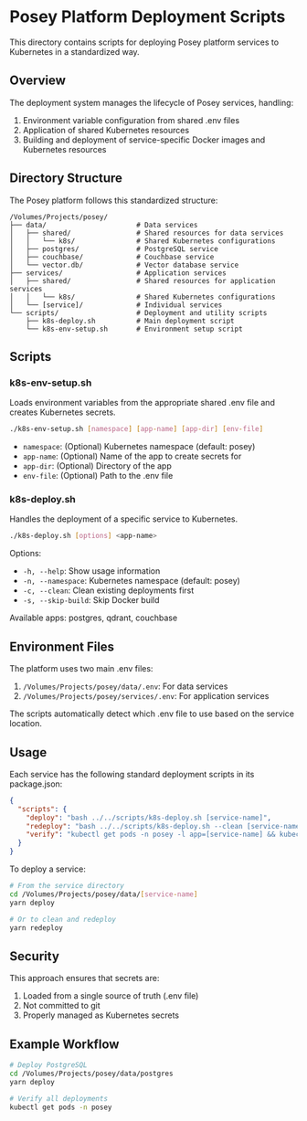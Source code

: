 # Posey Platform Deployment Scripts

This directory contains scripts for deploying Posey platform services to Kubernetes in a standardized way.

## Overview

The deployment system manages the lifecycle of Posey services, handling:

1. Environment variable configuration from shared .env files
2. Application of shared Kubernetes resources
3. Building and deployment of service-specific Docker images and Kubernetes resources

## Directory Structure

The Posey platform follows this standardized structure:

```
/Volumes/Projects/posey/
├── data/                      # Data services
│   ├── shared/                # Shared resources for data services
│   │   └── k8s/               # Shared Kubernetes configurations
│   ├── postgres/              # PostgreSQL service
│   ├── couchbase/             # Couchbase service
│   └── vector.db/             # Vector database service
├── services/                  # Application services
│   ├── shared/                # Shared resources for application services
│   │   └── k8s/               # Shared Kubernetes configurations
│   └── [service]/             # Individual services
└── scripts/                   # Deployment and utility scripts
    ├── k8s-deploy.sh          # Main deployment script
    └── k8s-env-setup.sh       # Environment setup script
```

## Scripts

### k8s-env-setup.sh

Loads environment variables from the appropriate shared .env file and creates Kubernetes secrets.

```bash
./k8s-env-setup.sh [namespace] [app-name] [app-dir] [env-file]
```

- `namespace`: (Optional) Kubernetes namespace (default: posey)
- `app-name`: (Optional) Name of the app to create secrets for
- `app-dir`: (Optional) Directory of the app
- `env-file`: (Optional) Path to the .env file

### k8s-deploy.sh

Handles the deployment of a specific service to Kubernetes.

```bash
./k8s-deploy.sh [options] <app-name>
```

Options:
- `-h, --help`: Show usage information
- `-n, --namespace`: Kubernetes namespace (default: posey)
- `-c, --clean`: Clean existing deployments first
- `-s, --skip-build`: Skip Docker build

Available apps: postgres, qdrant, couchbase

## Environment Files

The platform uses two main .env files:

1. `/Volumes/Projects/posey/data/.env`: For data services
2. `/Volumes/Projects/posey/services/.env`: For application services

The scripts automatically detect which .env file to use based on the service location.

## Usage

Each service has the following standard deployment scripts in its package.json:

```json
{
  "scripts": {
    "deploy": "bash ../../scripts/k8s-deploy.sh [service-name]",
    "redeploy": "bash ../../scripts/k8s-deploy.sh --clean [service-name]",
    "verify": "kubectl get pods -n posey -l app=[service-name] && kubectl get services -n posey -l app=[service-name]"
  }
}
```

To deploy a service:

```bash
# From the service directory
cd /Volumes/Projects/posey/data/[service-name]
yarn deploy

# Or to clean and redeploy
yarn redeploy
```

## Security

This approach ensures that secrets are:

1. Loaded from a single source of truth (.env file)
2. Not committed to git
3. Properly managed as Kubernetes secrets

## Example Workflow

```bash
# Deploy PostgreSQL
cd /Volumes/Projects/posey/data/postgres
yarn deploy

# Verify all deployments
kubectl get pods -n posey
``` 